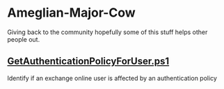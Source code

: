 # Ameglian-Major-Cow
Giving back to the community hopefully some of this stuff helps other people out.
## [GetAuthenticationPolicyForUser.ps1](https://github.com/fearandloathinginithell/Ameglian-Major-Cow/blob/master/GetAuthenticationPolicyForUser.ps1)

Identify if an exchange online user is affected by an authentication policy 
